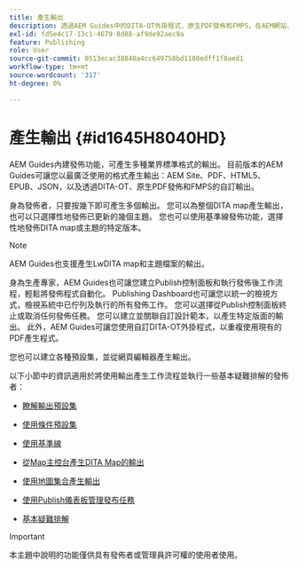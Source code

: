 ```yaml
---
title: 產生輸出
description: 透過AEM Guides中的DITA-OT外掛程式、原生PDF發佈和FMPS，在AEM網站、PDF、HTML5、EPUB、自訂和JSON中產生輸出。
exl-id: fd5e4c17-13c1-4679-8d88-af9de92aec9a
feature: Publishing
role: User
source-git-commit: 0513ecac38840a4cc649758bd1180edff1f8aed1
workflow-type: tm+mt
source-wordcount: '317'
ht-degree: 0%

---
```


# 產生輸出 {#id1645H8040HD}

AEM Guides內建發佈功能，可產生多種業界標準格式的輸出。 目前版本的AEM Guides可讓您以最廣泛使用的格式產生輸出：AEM Site、PDF、HTML5、EPUB、JSON，以及透過DITA-OT、原生PDF發佈和FMPS的自訂輸出。

身為發佈者，只要按幾下即可產生多個輸出。 您可以為整個DITA map產生輸出，也可以只選擇性地發佈已更新的幾個主題。 您也可以使用基準線發佈功能，選擇性地發佈DITA map或主題的特定版本。

>[!NOTE]
>
> AEM Guides也支援產生LwDITA map和主題檔案的輸出。

身為生產專家，AEM Guides也可讓您建立Publish控制面板和執行發佈後工作流程，輕鬆將發佈程式自動化。 Publishing Dashboard也可讓您以統一的檢視方式，檢視系統中已佇列及執行的所有發佈工作。 您可以選擇從Publish控制面板終止或取消任何發佈任務。 您可以建立並關聯自訂設計範本，以產生特定版面的輸出。 此外，AEM Guides可讓您使用自訂DITA-OT外掛程式，以重複使用現有的PDF產生程式。

您也可以建立各種預設集，並從網頁編輯器產生輸出。

以下小節中的資訊適用於將使用輸出產生工作流程並執行一些基本疑難排解的發佈者：

- [瞭解輸出預設集](generate-output-understand-presets.md#)

- [使用條件預設集](generate-output-use-condition-presets.md#)

- [使用基準線](generate-output-use-baseline-for-publishing.md#)

- [從Map主控台產生DITA Map的輸出](generate-output-for-a-dita-map.md#)

- [使用地圖集合產生輸出](generate-output-use-map-collection-output-generation.md#)

- [使用Publish儀表板管理發布任務](generate-output-publish-dashboard.md#)

- [基本疑難排解](generate-output-basic-troubleshooting.md#)


>[!IMPORTANT]
>
> 本主題中說明的功能僅供具有發佈者或管理員許可權的使用者使用。
